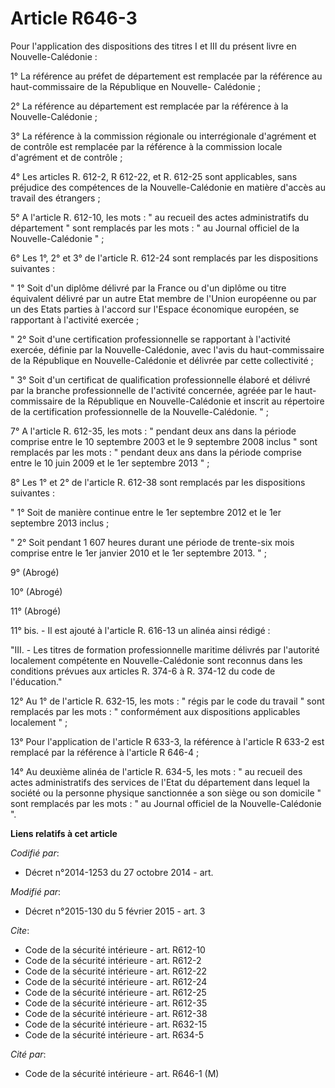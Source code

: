 # Article R646-3

Pour l'application des dispositions des titres I et III du présent livre en Nouvelle-Calédonie : 

1° La référence au préfet de département est remplacée par la référence au haut-commissaire de la République en Nouvelle-
Calédonie ; 

2° La référence au département est remplacée par la référence à la Nouvelle-Calédonie ; 

3° La référence à la commission régionale ou interrégionale d'agrément et de contrôle est remplacée par la référence à la
commission locale d'agrément et de contrôle ; 

4° Les articles R. 612-2, R 612-22, et R. 612-25 sont applicables, sans préjudice des compétences de la Nouvelle-Calédonie en
matière d'accès au travail des étrangers ; 

5° A l'article R. 612-10, les mots : " au recueil des actes administratifs du département " sont remplacés par les mots : "
au Journal officiel de la Nouvelle-Calédonie " ; 

6° Les 1°, 2° et 3° de l'article R. 612-24 sont remplacés par les dispositions suivantes : 

" 1° Soit d'un diplôme délivré par la France ou d'un diplôme ou titre équivalent délivré par un autre Etat membre de l'Union
européenne ou par un des Etats parties à l'accord sur l'Espace économique européen, se rapportant à l'activité exercée ; 

" 2° Soit d'une certification professionnelle se rapportant à l'activité exercée, définie par la Nouvelle-Calédonie, avec
l'avis du haut-commissaire de la République en Nouvelle-Calédonie et délivrée par cette collectivité ; 

" 3° Soit d'un certificat de qualification professionnelle élaboré et délivré par la branche professionnelle de l'activité
concernée, agréée par le haut-commissaire de la République en Nouvelle-Calédonie et inscrit au répertoire de la certification
professionnelle de la Nouvelle-Calédonie. " ; 

7° A l'article R. 612-35, les mots : " pendant deux ans dans la période comprise entre le 10 septembre 2003 et le 9 septembre
2008 inclus " sont remplacés par les mots : " pendant deux ans dans la période comprise entre le 10 juin 2009 et le 1er
septembre 2013 " ; 

8° Les 1° et 2° de l'article R. 612-38 sont remplacés par les dispositions suivantes : 

" 1° Soit de manière continue entre le 1er septembre 2012 et le 1er septembre 2013 inclus ; 

" 2° Soit pendant 1 607 heures durant une période de trente-six mois comprise entre le 1er janvier 2010 et le 1er septembre
2013. "   ; 

9° (Abrogé)

10° (Abrogé)

11° (Abrogé)

11° bis. - Il est ajouté à l'article R. 616-13 un alinéa ainsi rédigé :

"III. - Les titres de formation professionnelle maritime délivrés par l'autorité localement compétente en Nouvelle-Calédonie
sont reconnus dans les conditions prévues aux articles R. 374-6 à R. 374-12 du code de l'éducation." 

12° Au 1° de l'article R. 632-15, les mots : " régis par le code du travail " sont remplacés par les mots : " conformément
aux dispositions applicables localement " ; 

13° Pour l'application de l'article R 633-3, la référence à l'article R 633-2 est remplacé par la référence à l'article R
646-4 ; 

14° Au deuxième alinéa de l'article R. 634-5, les mots : " au recueil des actes administratifs des services de l'Etat du
département dans lequel la société ou la personne physique sanctionnée a son siège ou son domicile " sont remplacés par les
mots : " au Journal officiel de la Nouvelle-Calédonie ".

**Liens relatifs à cet article**

_Codifié par_:

  - Décret n°2014-1253 du 27 octobre 2014 - art.

_Modifié par_:

  - Décret n°2015-130 du 5 février 2015 - art. 3

_Cite_:

  - Code de la sécurité intérieure - art. R612-10
  - Code de la sécurité intérieure - art. R612-2
  - Code de la sécurité intérieure - art. R612-22
  - Code de la sécurité intérieure - art. R612-24
  - Code de la sécurité intérieure - art. R612-25
  - Code de la sécurité intérieure - art. R612-35
  - Code de la sécurité intérieure - art. R612-38
  - Code de la sécurité intérieure - art. R632-15
  - Code de la sécurité intérieure - art. R634-5

_Cité par_:

  - Code de la sécurité intérieure - art. R646-1 (M)
